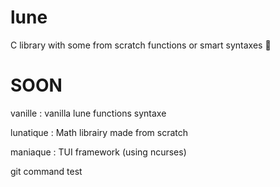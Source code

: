 # lune
C library with some from scratch functions or smart syntaxes 🧠

# SOON
vanille : vanilla lune functions syntaxe 

lunatique : Math librairy made from scratch 

maniaque : TUI framework (using ncurses)

git command test
